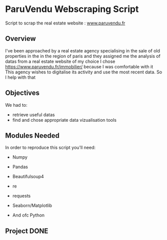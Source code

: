 # ParuVendu Webscraping Script
Script to scrap the real estate website : www.paruvendu.fr

## Overview

I've been approached by a real estate agency specialising in the sale of old properties in the
in the region of paris and they assigned me the analysis of datas from a real estate website of my choice
I chose https://www.paruvendu.fr/immobilier/ because I was comfortable with it
This agency wishes to digitalise its activity and use the most recent data. So I help with that

## Objectives

We had to:
   *  retrieve useful datas
*  find  and chose appropriate data vizualisation tools
## Modules Needed

In order to reproduce this script you'll need:

  * Numpy
  
  * Pandas
  
  * Beautifulsoup4
  
  * re
  
  * requests
  * Seaborn/Matplotlib
  
  * And ofc Python
 
  
  
## Project DONE
